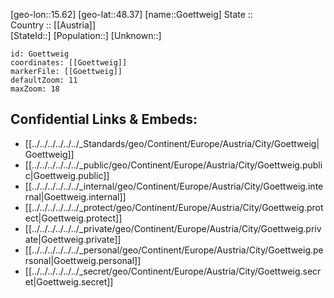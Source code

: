 ﻿---
location: [48.37,15.62] 
mapzoom: [7,12] 
mapmarker: city 
type: City
tags:
- geo/City


SpocWebEntityId: 30679
isDeleted: false
confidential: public

---
[geo-lon::15.62] 
[geo-lat::48.37] 
[name::Goettweig] 
State ::  
Country :: [[Austria]]  
[StateId::] 
[Population::] 
[Unknown::] 


```leaflet
id: Goettweig
coordinates: [[Goettweig]] 
markerFile: [[Goettweig]] 
defaultZoom: 11 
maxZoom: 18
```


## Confidential Links & Embeds: 
- [[../../../../../../_Standards/geo/Continent/Europe/Austria/City/Goettweig|Goettweig]] 
- [[../../../../../../_public/geo/Continent/Europe/Austria/City/Goettweig.public|Goettweig.public]] 
- [[../../../../../../_internal/geo/Continent/Europe/Austria/City/Goettweig.internal|Goettweig.internal]] 
- [[../../../../../../_protect/geo/Continent/Europe/Austria/City/Goettweig.protect|Goettweig.protect]] 
- [[../../../../../../_private/geo/Continent/Europe/Austria/City/Goettweig.private|Goettweig.private]] 
- [[../../../../../../_personal/geo/Continent/Europe/Austria/City/Goettweig.personal|Goettweig.personal]] 
- [[../../../../../../_secret/geo/Continent/Europe/Austria/City/Goettweig.secret|Goettweig.secret]] 
